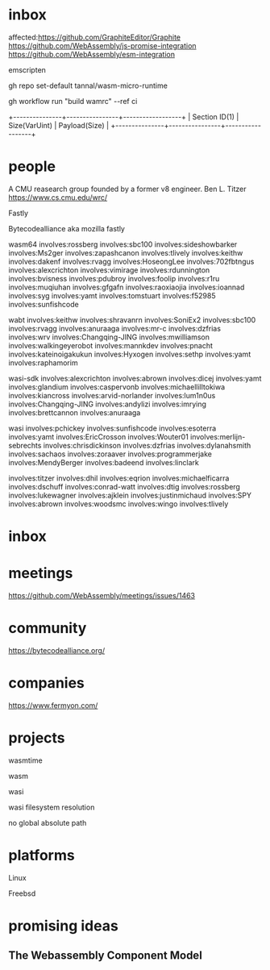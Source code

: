 
# inbox

affected:https://github.com/GraphiteEditor/Graphite
https://github.com/WebAssembly/js-promise-integration
https://github.com/WebAssembly/esm-integration

emscripten

gh repo set-default tannal/wasm-micro-runtime

gh workflow run "build wamrc" --ref ci

+---------------+----------------+------------------+
| Section ID(1) | Size(VarUint) |  Payload(Size)  |
+---------------+----------------+------------------+

# people

A CMU reasearch group founded by a former v8 engineer.
Ben L. Titzer
https://www.cs.cmu.edu/wrc/

Fastly

Bytecodealliance aka mozilla fastly


wasm64
involves:rossberg
involves:sbc100
involves:sideshowbarker
involves:Ms2ger
involves:zapashcanon
involves:tlively
involves:keithw
involves:dakenf
involves:rvagg
involves:HoseongLee
involves:702fbtngus
involves:alexcrichton
involves:vimirage
involves:rdunnington
involves:bvisness
involves:pdubroy
involves:foolip
involves:r1ru
involves:muqiuhan
involves:gfgafn
involves:raoxiaojia
involves:ioannad
involves:syg
involves:yamt
involves:tomstuart
involves:f52985
involves:sunfishcode


wabt
involves:keithw
involves:shravanrn
involves:SoniEx2
involves:sbc100
involves:rvagg
involves:anuraaga
involves:mr-c
involves:dzfrias
involves:wrv
involves:Changqing-JING
involves:mwilliamson
involves:walkingeyerobot
involves:mannkdev
involves:pnacht
involves:kateinoigakukun
involves:Hyxogen
involves:sethp
involves:yamt
involves:raphamorim


wasi-sdk
involves:alexcrichton
involves:abrown
involves:dicej
involves:yamt
involves:glandium
involves:caspervonb
involves:michaellilltokiwa
involves:kiancross
involves:arvid-norlander
involves:lum1n0us
involves:Changqing-JING
involves:andylizi
involves:imrying
involves:brettcannon
involves:anuraaga


wasi
involves:pchickey
involves:sunfishcode
involves:esoterra
involves:yamt
involves:EricCrosson
involves:Wouter01
involves:merlijn-sebrechts
involves:chrisdickinson
involves:dzfrias
involves:dylanahsmith
involves:sachaos
involves:zoraaver
involves:programmerjake
involves:MendyBerger
involves:badeend
involves:linclark


involves:titzer
involves:dhil
involves:eqrion
involves:michaelficarra
involves:dschuff
involves:conrad-watt
involves:dtig
involves:rossberg
involves:lukewagner
involves:ajklein
involves:justinmichaud
involves:SPY
involves:abrown
involves:woodsmc
involves:wingo
involves:tlively

# inbox

# meetings

https://github.com/WebAssembly/meetings/issues/1463

# community

https://bytecodealliance.org/

# companies

https://www.fermyon.com/


# projects

wasmtime

wasm

wasi


wasi filesystem resolution

no global absolute path


# platforms

Linux

Freebsd





# promising ideas

## The Webassembly Component Model
